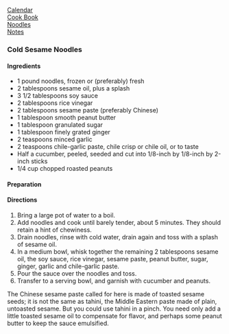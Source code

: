 [Calendar](https://github.com/vmsmith/EDT/blob/master/calendar.md)     
[Cook Book](https://github.com/vmsmith/CookBook/blob/master/README.md)      
[Noodles](https://github.com/vmsmith/CookBook/blob/master/noodles.md)     
[Notes](https://github.com/vmsmith/CookBook/blob/master/notes.md)    

### Cold Sesame Noodles    

#### Ingredients   
* 1 pound noodles, frozen or (preferably) fresh    
* 2 tablespoons sesame oil, plus a splash     
* 3 1/2 tablespoons soy sauce     
* 2 tablespoons rice vinegar    
* 2 tablespoons sesame paste (preferably Chinese)    
* 1 tablespoon smooth peanut butter    
* 1 tablespoon granulated sugar    
* 1 tablespoon finely grated ginger    
* 2 teaspoons minced garlic    
* 2 teaspoons chile-garlic paste, chile crisp or chile oil, or to taste    
* Half a cucumber, peeled, seeded and cut into 1/8-inch by 1/8-inch by 2-inch sticks    
* 1/4 cup chopped roasted peanuts    


#### Preparation    



#### Directions   
1. Bring a large pot of water to a boil.
2. Add noodles and cook until barely tender, about 5 minutes. They should retain a hint of chewiness.
3. Drain noodles, rinse with cold water, drain again and toss with a splash of sesame oil.
4. In a medium bowl, whisk together the remaining 2 tablespoons sesame oil, the soy sauce, rice vinegar, sesame paste, peanut butter, sugar, ginger, garlic and chile-garlic paste.
5. Pour the sauce over the noodles and toss.
6. Transfer to a serving bowl, and garnish with cucumber and peanuts.

The Chinese sesame paste called for here is made of toasted sesame seeds; it is not the same as tahini, the Middle Eastern paste made of plain, untoasted sesame. But you could use tahini in a pinch. You need only add a little toasted sesame oil to compensate for flavor, and perhaps some peanut butter to keep the sauce emulsified.
